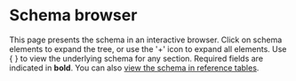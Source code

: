 # Schema browser

This page presents the schema in an interactive browser. Click on schema elements to expand the tree, or use the '+' icon to expand all elements. Use { } to view the underlying schema for any section. Required fields are indicated in **bold**. You can also [view the schema in reference tables](schema.md).

<script src="../../_static/docson/widget.js" data-schema="../rdl_schema_0.1.json"></script>

